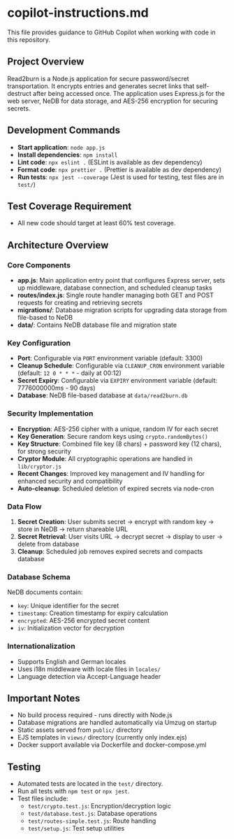 # copilot-instructions.md

This file provides guidance to GitHub Copilot when working with code in this repository.

## Project Overview

Read2burn is a Node.js application for secure password/secret transportation. It encrypts entries and generates secret links that self-destruct after being accessed once. The application uses Express.js for the web server, NeDB for data storage, and AES-256 encryption for securing secrets.

## Development Commands

- **Start application**: `node app.js`
- **Install dependencies**: `npm install`
- **Lint code**: `npx eslint .` (ESLint is available as dev dependency)
- **Format code**: `npx prettier .` (Prettier is available as dev dependency)
- **Run tests**: `npx jest --coverage` (Jest is used for testing, test files are in `test/`)

## Test Coverage Requirement

- All new code should target at least 60% test coverage.

## Architecture Overview

### Core Components

- **app.js**: Main application entry point that configures Express server, sets up middleware, database connection, and scheduled cleanup tasks
- **routes/index.js**: Single route handler managing both GET and POST requests for creating and retrieving secrets
- **migrations/**: Database migration scripts for upgrading data storage from file-based to NeDB
- **data/**: Contains NeDB database file and migration state

### Key Configuration

- **Port**: Configurable via `PORT` environment variable (default: 3300)
- **Cleanup Schedule**: Configurable via `CLEANUP_CRON` environment variable (default: `12 0 * * *` - daily at 00:12)
- **Secret Expiry**: Configurable via `EXPIRY` environment variable (default: 7776000000ms - 90 days)
- **Database**: NeDB file-based database at `data/read2burn.db`

### Security Implementation

- **Encryption**: AES-256 cipher with a unique, random IV for each secret
- **Key Generation**: Secure random keys using `crypto.randomBytes()`
- **Key Structure**: Combined file key (8 chars) + password key (12 chars), for strong security
- **Cryptor Module**: All cryptographic operations are handled in `lib/cryptor.js`
- **Recent Changes**: Improved key management and IV handling for enhanced security and compatibility
- **Auto-cleanup**: Scheduled deletion of expired secrets via node-cron

### Data Flow

1. **Secret Creation**: User submits secret → encrypt with random key → store in NeDB → return shareable URL
2. **Secret Retrieval**: User visits URL → decrypt secret → display to user → delete from database
3. **Cleanup**: Scheduled job removes expired secrets and compacts database

### Database Schema

NeDB documents contain:

- `key`: Unique identifier for the secret
- `timestamp`: Creation timestamp for expiry calculation
- `encrypted`: AES-256 encrypted secret content
- `iv`: Initialization vector for decryption

### Internationalization

- Supports English and German locales
- Uses i18n middleware with locale files in `locales/`
- Language detection via Accept-Language header

## Important Notes

- No build process required - runs directly with Node.js
- Database migrations are handled automatically via Umzug on startup
- Static assets served from `public/` directory
- EJS templates in `views/` directory (currently only index.ejs)
- Docker support available via Dockerfile and docker-compose.yml

## Testing

- Automated tests are located in the `test/` directory.
- Run all tests with `npm test` or `npx jest`.
- Test files include:
  - `test/crypto.test.js`: Encryption/decryption logic
  - `test/database.test.js`: Database operations
  - `test/routes-simple.test.js`: Route handling
  - `test/setup.js`: Test setup utilities
